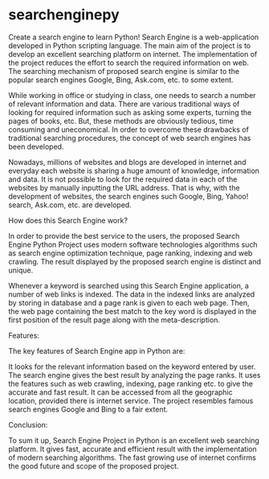 # searchenginepy
Create a search engine to learn Python!
Search Engine is a web-application developed in Python scripting language. The main aim of the project is to develop an excellent searching platform on internet. The implementation of the project reduces the effort to search the required information on web. The searching mechanism of proposed search engine is similar to the popular search engines Google, Bing, Ask.com, etc. to some extent.


While working in office or studying in class, one needs to search a number of relevant information and data. There are various traditional ways of looking for required information such as asking some experts, turning the pages of books, etc. But, these methods are obviously tedious, time consuming and uneconomical. In order to overcome these drawbacks of traditional searching procedures, the concept of web search engines has been developed.

Nowadays, millions of websites and blogs are developed in internet and everyday each website is sharing a huge amount of knowledge, information and data. It is not possible to look for the required data in each of the websites by manually inputting the URL address. That is why, with the development of websites, the search engines such Google, Bing, Yahoo! search, Ask.com, etc. are developed.

How does this Search Engine work?

In order to provide the best service to the users, the proposed Search Engine Python Project uses modern software technologies algorithms such as search engine optimization technique, page ranking, indexing and web crawling. The result displayed by the proposed search engine is distinct and unique.

Whenever a keyword is searched using this Search Engine application, a number of web links is indexed. The data in the indexed links are analyzed by storing in database and a page rank is given to each web page. Then, the web page containing the best match to the key word is displayed in the first position of the result page along with the meta-description.

Features:

The key features of Search Engine app in Python are:

It looks for the relevant information based on the keyword entered by user.
The search engine gives the best result by analyzing the page ranks.
It uses the features such as web crawling, indexing, page ranking etc. to give the accurate and fast result.
It can be accessed from all the geographic location, provided there is internet service.
The project resembles famous search engines Google and Bing to a fair extent.


Conclusion:

To sum it up, Search Engine Project in Python is an excellent web searching platform. It gives fast, accurate and efficient result with the implementation of modern searching algorithms. The fast growing use of internet confirms the good future and scope of the proposed project.
